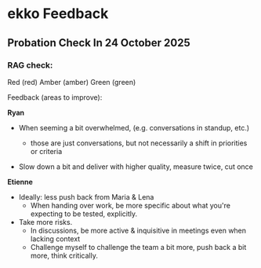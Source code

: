 # ekko Feedback

## Probation Check In 24 October 2025

### RAG check:

Red (red)
Amber (amber)
Green (green)

Feedback (areas to improve):

**Ryan**

- When seeming a bit overwhelmed, (e.g. conversations in standup, etc.)
    - those are just conversations, but not necessarily a shift in priorities or criteria

- Slow down a bit and deliver with higher quality, measure twice, cut once

**Etienne**

- Ideally: less push back from Maria & Lena
    - When handing over work, be more specific about what you're expecting to be tested, explicitly.
- Take more risks.
    - In discussions, be more active & inquisitive in meetings even when lacking context
    - Challenge myself to challenge the team a bit more, push back a bit more, think critically.